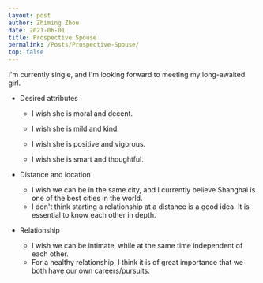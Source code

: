 ```yaml
---
layout: post
author: Zhiming Zhou
date: 2021-06-01
title: Prospective Spouse
permalink: /Posts/Prospective-Spouse/
top: false
---
```


I'm currently single, and I'm looking forward to meeting my long-awaited girl.

- Desired attributes

  - I wish she is moral and decent.
  - I wish she is mild and kind.
  
  - I wish she is positive and vigorous.
  - I wish she is smart and thoughtful.

<!--  -->
- Distance and location

  - I wish we can be in the same city, and I currently believe Shanghai is one of the best cities in the world.
  - I don't think starting a relationship at a distance is a good idea. It is essential to know each other in depth.

<!--  -->
- Relationship
  
  - I wish we can be intimate, while at the same time independent of each other.
  - For a healthy relationship, I think it is of great importance that we both have our own careers/pursuits.

<!--
- Interest and communication
  
  - I don't like talking about things that I know very well, especially when I believe it will not nourish the other side.
  - I’m curious about all kinds of things and knowledge. Nevertheless, I don’t like superficial information.
  -->
